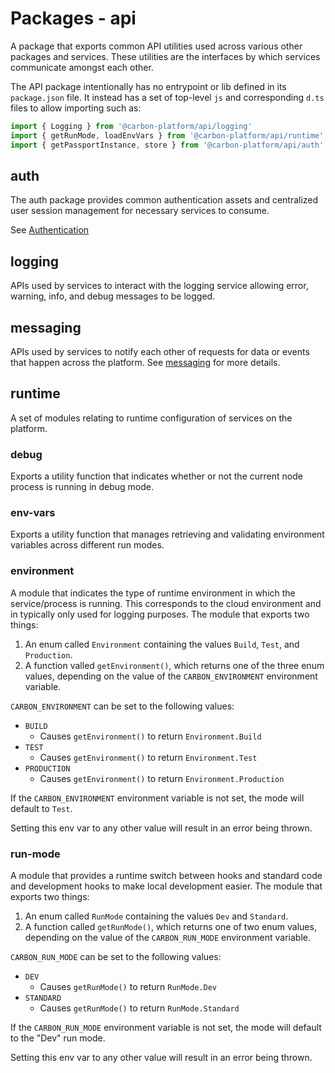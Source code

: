 # Packages - api

A package that exports common API utilities used across various other packages and services. These
utilities are the interfaces by which services communicate amongst each other.

The API package intentionally has no entrypoint or lib defined in its `package.json` file. It
instead has a set of top-level `js` and corresponding `d.ts` files to allow importing such as:

```ts
import { Logging } from '@carbon-platform/api/logging'
import { getRunMode, loadEnvVars } from '@carbon-platform/api/runtime'
import { getPassportInstance, store } from '@carbon-platform/api/auth'
```

## auth

The auth package provides common authentication assets and centralized user session management for
necessary services to consume.

See [Authentication](./authentication.md)

## logging

APIs used by services to interact with the logging service allowing error, warning, info, and debug
messages to be logged.

## messaging

APIs used by services to notify each other of requests for data or events that happen across the
platform. See [messaging](./messaging.md) for more details.

## runtime

A set of modules relating to runtime configuration of services on the platform.

### debug

Exports a utility function that indicates whether or not the current node process is running in
debug mode.

### env-vars

Exports a utility function that manages retrieving and validating environment variables across
different run modes.

### environment

A module that indicates the type of runtime environment in which the service/process is running.
This corresponds to the cloud environment and in typically only used for logging purposes. The
module that exports two things:

1. An enum called `Environment` containing the values `Build`, `Test`, and `Production`.
2. A function valled `getEnvironment()`, which returns one of the three enum values, depending on
   the value of the `CARBON_ENVIRONMENT` environment variable.

`CARBON_ENVIRONMENT` can be set to the following values:

- `BUILD`
  - Causes `getEnvironment()` to return `Environment.Build`
- `TEST`
  - Causes `getEnvironment()` to return `Environment.Test`
- `PRODUCTION`
  - Causes `getEnvironment()` to return `Environment.Production`

If the `CARBON_ENVIRONMENT` environment variable is not set, the mode will default to `Test`.

Setting this env var to any other value will result in an error being thrown.

### run-mode

A module that provides a runtime switch between hooks and standard code and development hooks to
make local development easier. The module that exports two things:

1. An enum called `RunMode` containing the values `Dev` and `Standard`.
2. A function called `getRunMode()`, which returns one of two enum values, depending on the value of
   the `CARBON_RUN_MODE` environment variable.

`CARBON_RUN_MODE` can be set to the following values:

- `DEV`
  - Causes `getRunMode()` to return `RunMode.Dev`
- `STANDARD`
  - Causes `getRunMode()` to return `RunMode.Standard`

If the `CARBON_RUN_MODE` environment variable is not set, the mode will default to the "Dev" run
mode.

Setting this env var to any other value will result in an error being thrown.
